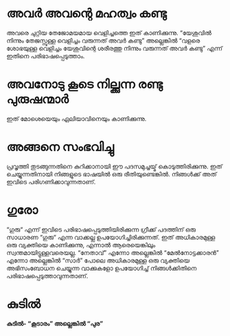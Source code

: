 # അവർ അവന്റെ മഹത്വം കണ്ടു
അവരെ ചുറ്റിയ തേജോമയമായ വെളിച്ചത്തെ ഇത് കാണിക്കുന്നു. “യേശുവിൽ നിന്നും തേജസ്സുള്ള വെളിച്ചം വരുന്നത് അവർ കണ്ടു” അല്ലെങ്കിൽ “വളരെ ശോഭയുള്ള വെളിച്ചം യേശുവിന്റെ ശരീരത്തു നിന്നും വരുന്നത് അവർ കണ്ടു” എന്ന് ഇതിനെ പരിഭാഷപ്പെടുത്താം. 
# അവനോടു കൂടെ നില്ക്കുന്ന രണ്ടു പുരുഷന്മാർ
ഇത് മോശെയെയും ഏലിയാവിനെയും കാണിക്കുന്നു.
# അങ്ങനെ സംഭവിച്ചു
പ്രവൃത്തി തുടങ്ങുന്നതിനെ കുറിക്കാനായി ഈ പദസമുച്ചയ്മ് കൊടുത്തിരിക്കുന്നു. ഇത് ചെയ്യുന്നതിനായി നിങ്ങളുടെ ഭാഷയിൽ ഒരു രീതിയുണ്ടെങ്കിൽ. നിങ്ങൾക്ക് അത് ഇവിടെ പരിഗണിക്കാവുന്നതാണ്.
# ഗുരോ
“ഗുരു“ എന്ന് ഇവിടെ പരിഭാഷപ്പെടുത്തിയിരിക്കുന്ന ഗ്രീക്ക് പദത്തിന് ഒരു സാധാരണ “ഗുരു“ എന്ന വാക്കല്ല ഉപയോഗിച്ചിരിക്കുന്നത്. ഇത് അധികാരമുള്ള ഒരു വ്യക്തിയെ കാണിക്കുന്നു, എന്നാൽ ആരെയെങ്കിലും സ്വന്തമായിട്ടുള്ളവരെയല്ല. “നേതാവ്” എന്നോ അല്ലെങ്കിൽ “മേൽനോട്ടക്കാരൻ” എന്നോ അല്ലെങ്കിൽ “സാർ” പോലെ അധികാരമുള്ള ഒരു വ്യക്തിയെ അഭിസംബോധന ചെയ്യുന്ന വാക്കുകളോ ഉപയോഗിച്ച് നിങ്ങൾക്കിതിനെ പരിഭാഷപ്പെടുത്താവുന്നതാണ്.
# കുടിൽ
<b>കുടിൽ<b>- “കൂടാരം” അല്ലെങ്കിൽ “പുര”
